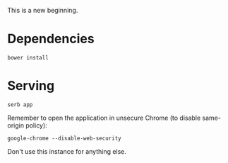 This is a new beginning.

# Dependencies

    bower install


# Serving

    serb app

Remember to open the application in unsecure Chrome (to disable same-origin
policy):

    google-chrome --disable-web-security

Don't use this instance for anything else.
